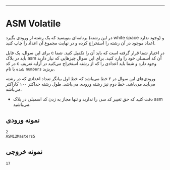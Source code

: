 ----------
# ASM Volatile

برنامه‌ای بنویسید که یک رشته از ورودی بگیرد (در این رشته white space وجود ندارد) و اعداد موجود در آن رشته را استخراج کرده و در نهایت مجموع آن اعداد را چاپ کنید.

برای این سوال، یک فایل c در اختیار شما قرار گرفته است که باید آن را تکمیل کنید. شما باید در بلاک asm آن کد اسمبلی خود را وارد کنید. برای این سوال چیزهایی که نیاز دارید در کد c وجود دارد و شما باید اعدادی را که از رشته استخراج می‌کنید در آرایه تعریف شده با نام `numbers` بریزید. 

ورودی‌های این سوال در ۲ خط می‌باشد که خط اول بیانگر تعداد اعدادی که در رشته می‌آیند می‌باشد. خط دوم نیز رشته ورودی می‌باشد. طول رشته حداکثر ۱۰۰ کاراکتر می‌باشد.

* دقت کنید که حق تغییر کد سی را ندارید و تنها مجاز به زدن کد اسمبلی در بلاک asm می‌باشید.

## نمونه ورودی
```
2
ASM12Masters5
```

## نمونه خروجی
```
17
```
